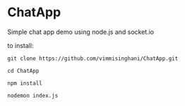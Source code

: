 # ChatApp
Simple chat app demo using node.js and socket.io

to install:

```
git clone https://github.com/vimmisinghani/ChatApp.git

cd ChatApp

npm install

nodemon index.js
```
